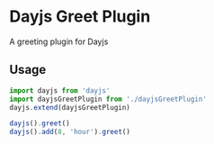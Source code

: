 # Dayjs Greet Plugin

A greeting plugin for Dayjs

## Usage

```js
import dayjs from 'dayjs'
import dayjsGreetPlugin from './dayjsGreetPlugin'
dayjs.extend(dayjsGreetPlugin)

dayjs().greet()
dayjs().add(8, 'hour').greet()
```
